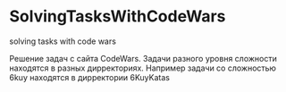 # SolvingTasksWithCodeWars
solving tasks with code wars

Решение задач с сайта CodeWars. Задачи разного уровня сложности находятся в разных дирректориях. Например задачи со сложностью 6kuy находятся в дирректории 6KuyKatas
